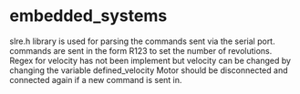 # embedded_systems

slre.h library is used for parsing the commands sent via the serial port.
commands are sent in the form R123 to set the number of revolutions.
Regex for velocity has not been implement but velocity can be changed by changing the variable defined_velocity
Motor should be disconnected and connected again if a new command is sent in.
